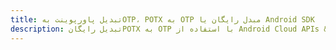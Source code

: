 ---title: تبدیل پاورپوینت بهOTP، POTX به OTP مبدل رایگان یا Android SDKdescription: تبدیل رایگانPOTX به OTP با استفاده از Android Cloud APIs & SDK. همچنین اسناد Microsoft PowerPoint را در Cloud ایجاد، ویرایش و رندر کنید.---